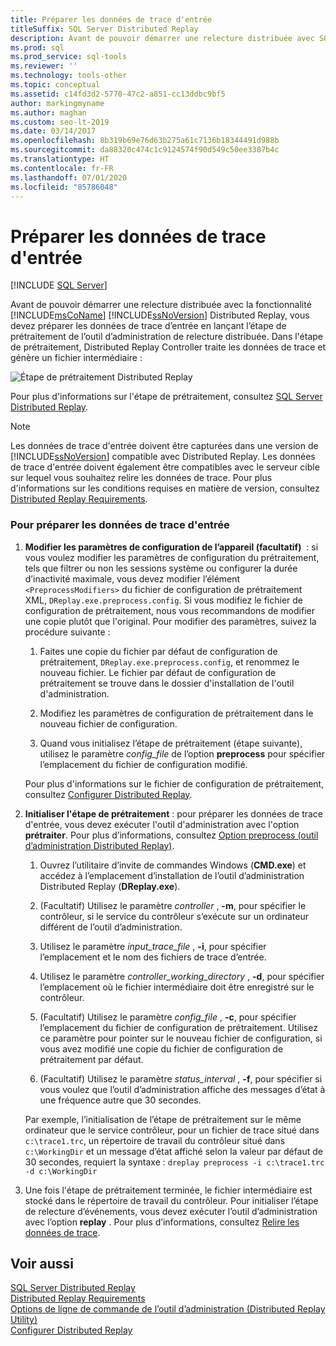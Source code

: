 ```yaml
---
title: Préparer les données de trace d'entrée
titleSuffix: SQL Server Distributed Replay
description: Avant de pouvoir démarrer une relecture distribuée avec SQL Server Distributed Replay, préparez les données de trace d’entrée en lançant l’étape de prétraitement.
ms.prod: sql
ms.prod_service: sql-tools
ms.reviewer: ''
ms.technology: tools-other
ms.topic: conceptual
ms.assetid: c14fd3d2-5770-47c2-a851-cc13ddbc9bf5
author: markingmyname
ms.author: maghan
ms.custom: seo-lt-2019
ms.date: 03/14/2017
ms.openlocfilehash: 8b319b69e76d63b275a61c7136b18344491d988b
ms.sourcegitcommit: da88320c474c1c9124574f90d549c50ee3387b4c
ms.translationtype: HT
ms.contentlocale: fr-FR
ms.lasthandoff: 07/01/2020
ms.locfileid: "85786048"
---
```

# <a name="prepare-the-input-trace-data"></a>Préparer les données de trace d'entrée

 [!INCLUDE [SQL Server](../../includes/applies-to-version/sqlserver.md)]

Avant de pouvoir démarrer une relecture distribuée avec la fonctionnalité [!INCLUDE[msCoName](../../includes/msconame-md.md)] [!INCLUDE[ssNoVersion](../../includes/ssnoversion-md.md)] Distributed Replay, vous devez préparer les données de trace d’entrée en lançant l’étape de prétraitement de l’outil d’administration de relecture distribuée. Dans l'étape de prétraitement, Distributed Replay Controller traite les données de trace et génère un fichier intermédiaire :  
  
 ![Étape de prétraitement Distributed Replay](../../tools/distributed-replay/media/preprocess.gif "Étape de prétraitement Distributed Replay")  
  
 Pour plus d'informations sur l'étape de prétraitement, consultez [SQL Server Distributed Replay](../../tools/distributed-replay/sql-server-distributed-replay.md).  
  
> [!NOTE]  
>  Les données de trace d'entrée doivent être capturées dans une version de [!INCLUDE[ssNoVersion](../../includes/ssnoversion-md.md)] compatible avec Distributed Replay. Les données de trace d'entrée doivent également être compatibles avec le serveur cible sur lequel vous souhaitez relire les données de trace. Pour plus d'informations sur les conditions requises en matière de version, consultez [Distributed Replay Requirements](../../tools/distributed-replay/distributed-replay-requirements.md).  
  
### <a name="to-prepare-the-input-trace-data"></a>Pour préparer les données de trace d'entrée  
  
1.  **Modifier les paramètres de configuration de l’appareil (facultatif)**  : si vous voulez modifier les paramètres de configuration du prétraitement, tels que filtrer ou non les sessions système ou configurer la durée d’inactivité maximale, vous devez modifier l’élément `<PreprocessModifiers>` du fichier de configuration de prétraitement XML, `DReplay.exe.preprocess.config`. Si vous modifiez le fichier de configuration de prétraitement, nous vous recommandons de modifier une copie plutôt que l'original. Pour modifier des paramètres, suivez la procédure suivante :  
  
    1.  Faites une copie du fichier par défaut de configuration de prétraitement, `DReplay.exe.preprocess.config`, et renommez le nouveau fichier. Le fichier par défaut de configuration de prétraitement se trouve dans le dossier d'installation de l'outil d'administration.  
  
    2.  Modifiez les paramètres de configuration de prétraitement dans le nouveau fichier de configuration.  
  
    3.  Quand vous initialisez l’étape de prétraitement (étape suivante), utilisez le paramètre *config_file* de l’option **preprocess** pour spécifier l’emplacement du fichier de configuration modifié.  
  
     Pour plus d'informations sur le fichier de configuration de prétraitement, consultez [Configurer Distributed Replay](../../tools/distributed-replay/configure-distributed-replay.md).  
  
2.  **Initialiser l'étape de prétraitement** : pour préparer les données de trace d'entrée, vous devez exécuter l'outil d'administration avec l'option **prétraiter**. Pour plus d’informations, consultez [Option preprocess &#40;outil d’administration Distributed Replay&#41;](../../tools/distributed-replay/preprocess-option-distributed-replay-administration-tool.md).  
  
    1.  Ouvrez l’utilitaire d’invite de commandes Windows (**CMD.exe**) et accédez à l’emplacement d’installation de l’outil d’administration Distributed Replay (**DReplay.exe**).  
  
    2.  (Facultatif) Utilisez le paramètre *controller* , **-m**, pour spécifier le contrôleur, si le service du contrôleur s’exécute sur un ordinateur différent de l’outil d’administration.  
  
    3.  Utilisez le paramètre *input_trace_file* , **-i**, pour spécifier l’emplacement et le nom des fichiers de trace d’entrée.  
  
    4.  Utilisez le paramètre *controller_working_directory* , **-d**, pour spécifier l’emplacement où le fichier intermédiaire doit être enregistré sur le contrôleur.  
  
    5.  (Facultatif) Utilisez le paramètre *config_file* , **-c**, pour spécifier l’emplacement du fichier de configuration de prétraitement. Utilisez ce paramètre pour pointer sur le nouveau fichier de configuration, si vous avez modifié une copie du fichier de configuration de prétraitement par défaut.  
  
    6.  (Facultatif) Utilisez le paramètre *status_interval* , **-f**, pour spécifier si vous voulez que l’outil d’administration affiche des messages d’état à une fréquence autre que 30 secondes.  
  
     Par exemple, l’initialisation de l’étape de prétraitement sur le même ordinateur que le service contrôleur, pour un fichier de trace situé dans `c:\trace1.trc`, un répertoire de travail du contrôleur situé dans `c:\WorkingDir` et un message d’état affiché selon la valeur par défaut de 30 secondes, requiert la syntaxe : `dreplay preprocess -i c:\trace1.trc -d c:\WorkingDir`  
  
3.  Une fois l'étape de prétraitement terminée, le fichier intermédiaire est stocké dans le répertoire de travail du contrôleur. Pour initialiser l’étape de relecture d’événements, vous devez exécuter l’outil d’administration avec l’option **replay** . Pour plus d’informations, consultez [Relire les données de trace](../../tools/distributed-replay/replay-trace-data.md).  
  
## <a name="see-also"></a>Voir aussi  
 [SQL Server Distributed Replay](../../tools/distributed-replay/sql-server-distributed-replay.md)   
 [Distributed Replay Requirements](../../tools/distributed-replay/distributed-replay-requirements.md)   
 [Options de ligne de commande de l’outil d’administration &#40;Distributed Replay Utility&#41;](../../tools/distributed-replay/administration-tool-command-line-options-distributed-replay-utility.md)   
 [Configurer Distributed Replay](../../tools/distributed-replay/configure-distributed-replay.md)  
  
  
